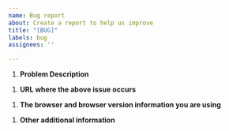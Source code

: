 ```yaml
---
name: Bug report
about: Create a report to help us improve
title: "[BUG]"
labels: bug
assignees: ''

---
```


<!--
This is the issue template. Please submit issues according to the template format. 
If you submit an issue that is not created according to the issue template, it is very likely to be closed directly. 
Additionally, to create high-quality questions, it's suggested that you first read and understand: 
[The Art of Asking Questions - Chinese Edition](https://mp.weixin.qq.com/s/q461so9lWk4FKJGZ-p7Vcg) 
[How To Ask Questions The Smart Way](http://www.catb.org/~esr/faqs/smart-questions.html)
-->

1. **Problem Description**
<!-- Please fill in here -->

1. **URL where the above issue occurs**
<!-- Please fill in here -->

1. **The browser and browser version information you are using**
<!-- Please fill in here -->

1. **Other additional information**
<!-- Please fill in here -->